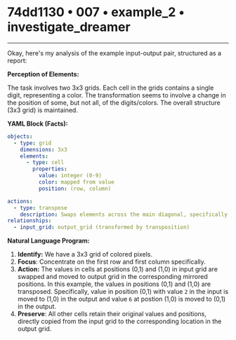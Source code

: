 # 74dd1130 • 007 • example_2 • investigate_dreamer

---
Okay, here's my analysis of the example input-output pair, structured as a report:

**Perception of Elements:**

The task involves two 3x3 grids. Each cell in the grids contains a single digit, representing a color. The transformation seems to involve a change in the position of some, but not all, of the digits/colors. The overall structure (3x3 grid) is maintained.

**YAML Block (Facts):**



```yaml
objects:
  - type: grid
    dimensions: 3x3
    elements:
      - type: cell
        properties:
          value: integer (0-9)
          color: mapped from value
          position: (row, column)

actions:
  - type: transpose
    description: Swaps elements across the main diagonal, specifically focused on the top row and first column, leaving the rest of the structure unchanged.
relationships:
  - input_grid: output_grid (transformed by transposition)
```



**Natural Language Program:**

1.  **Identify:** We have a 3x3 grid of colored pixels.
2.  **Focus**: Concentrate on the first row and first column specifically.
3. **Action:** The values in cells at positions (0,1) and (1,0) in input grid are swapped and moved to output grid in the corresponding mirrored positions. In this example, the values in positions (0,1) and (1,0) are transposed. Specifically, value in position (0,1) with value `2` in the input is moved to (1,0) in the output and value `6` at postion (1,0) is moved to (0,1) in the output.
4.  **Preserve**: All other cells retain their original values and positions, directly copied from the input grid to the corresponding location in the output grid.

